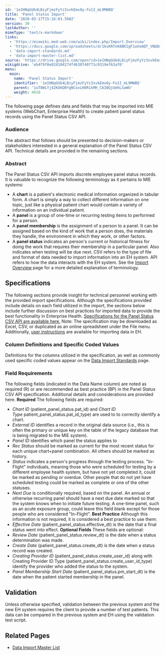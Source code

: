 ```yaml
---
id: '1eIHNqGUb4LBiyFjmzFyYz3svkEmx8y-Fo1I_mL9MWBQ'
title: 'Panel Status Import'
date: '2020-03-17T15:16:03.508Z'
version: 30
lastAuthor: ''
mimeType: 'text/x-markdown'
links:
  - 'https://miewiki.med-web.com/wiki/index.php/Import_Overview'
  - 'https://docs.google.com/spreadsheets/d/1kvKRTnK8BKIgF1wVeAQT_VNQ8uDR9UVEJvzDnuk2_T0/edit?usp=sharing'
  - 'data-import-standards.md'
  - 'data-import-master-list.md'
source: 'https://drive.google.com/open?id=1eIHNqGUb4LBiyFjmzFyYz3svkEmx8y-Fo1I_mL9MWBQ'
wikigdrive: 'eb4f9f8e82d104274f4630740771c9319ef63af0'
menu:
  main:
    name: 'Panel Status Import'
    identifier: '1eIHNqGUb4LBiyFjmzFyYz3svkEmx8y-Fo1I_mL9MWBQ'
    parent: '1uT8WLYj42KO6Q0YgNCoxLH8RikMH_C6IBQjUmhLSaWU'
    weight: 4910
---
```

The following page defines data and fields that may be imported into MIE systems (WebChart, Enterprise Health) to create patient panel status records using the Panel Status CSV API.

### **Audience**

The abstract that follows should be presented to decision-makers or stakeholders interested in a general explanation of the Panel Status CSV API. Technical details are provided in the remaining sections.

### **Abstract**

The Panel Status CSV API imports discrete employee panel status records.
It is valuable to recognize the following terminology as it pertains to MIE systems:
* A <strong>chart</strong> is a patient's electronic medical information organized in tabular form. A chart is simply a way to collect different information on one topic, just like a physical patient chart would contain a variety of information on an individual patient.
* A <strong>panel</strong> is a group of one-time or recurring testing items to performed for a person.
* A <strong>panel membership</strong> is the assignment of a person to a panel. It can be assigned based on the kind of work that a person does, the materials they handle, the environment in which they work, or other factors.
* A <strong>panel status</strong> indicates an person's current or historical fitness for doing the work that requires their membership in a particular panel. Also indicates when testing will be due next.
CSV refers to the type of file and format of data needed to import information into an EH system. API refers to how the data interacts with the EH system. See the [Import Overview](https://miewiki.med-web.com/wiki/index.php/Import_Overview) page for a more detailed explanation of terminology.

## **Specifications**

The following sections provide insight for technical personnel working with the provided import specifications. Although the specifications provided include details on each field utilized in the import, the sections below include further discussion on best practices for imported data to provide the best functionality in Enterprise Health.
[Specifications for the Panel Status CSV API are available here.](https://docs.google.com/spreadsheets/d/1kvKRTnK8BKIgF1wVeAQT_VNQ8uDR9UVEJvzDnuk2_T0/edit?usp=sharing)
Note: The specification may be downloaded as Excel, CSV, or duplicated as an online spreadsheet under the File menu.
Additionally, [user instructions](#gjdgxs) are available for importing data in EH.

### **Column Definitions and Specific Coded Values**

Definitions for the columns utilized in the specification, as well as commonly used specific coded values appear on the [Data Import Standards](data-import-standards.md) page.

### **Field Requirements**

The following fields (indicated in the Data Name column) are noted as required (R) or are recommended as best practice (BP) in the Panel Status CSV API specification. Additional details and considerations are provided here.
**Required**
The following fields are required:
* <em>Chart ID</em> (patient_panel_status.pat_id) and <em>Chart ID Type</em> patient_panel_status.pat_id_type) are used to to correctly identify a chart.
* <em>External ID</em> identifies a record in the original data source (i.e., this is often the primary or unique key on the table of the legacy database that is being migrated to the MIE system).
* <em>Panel ID</em> identifies which panel the status applies to
* <em>Rec Status</em> should be marked as current for the most recent status for each unique chart+panel combination. All others should be marked as history.
* <em>Status</em> indicates a person's progress through the testing process. "In-Flight" individuals, meaning those who were scheduled for testing by a different employee health system, but have not yet completed it, could be marked as pending or overdue. Other people that do not yet have scheduled testing could be marked as complete or one of the other statuses.
* <em>Next Due</em> is conditionally required, based on the panel. An annual or otherwise recurring panel should have a next due date marked so that the system knows when to initiate future testing. A one-time panel, such as an acute exposure group, could leave this field blank except for those people who are considered "In-Flight".
**Best Practice**
Although this information is not required, it is considered a best practice to use them:
* <em>Effective Date</em> (patient_panel_status.effective_dt) is the date that a final status went into effect.
**Optional Fields**
These fields are optional:
* <em>Review Date</em> (patient_panel_status.review_dt) is the date when a status determination was made.
* <em>Create Date</em> (patient_panel_status.create_dt) is the date when a status record was created.
* <em>Creating Provider ID</em> (patient_panel_status.create_user_id) along with Creating Provider ID Type (patient_panel_status.create_user_id_type) identify the provider who added the status to the system.
* <em>Panel Membership Start Date</em> (patient_panel_status.pm_start_dt) is the date when the patient started membership in the panel.


## **Validation**

Unless otherwise specified, validation between the previous system and the new EH system requires the client to provide a number of test patients. This data can be compared in the previous system and EH using the validation test script.

## **Related Pages**

* [Data Import Master List](data-import-master-list.md)
